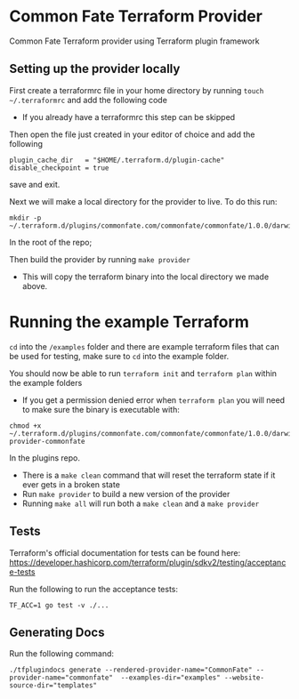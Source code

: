 # Common Fate Terraform Provider
Common Fate Terraform provider using Terraform plugin framework


## Setting up the provider locally

First create a terraformrc file in your home directory by running `touch ~/.terraformrc` and add the following code
- If you already have a terraformrc this step can be skipped

Then open the file just created in your editor of choice and add the following

```
plugin_cache_dir   = "$HOME/.terraform.d/plugin-cache"
disable_checkpoint = true
```
save and exit.

Next we will make a local directory for the provider to live. To do this run: 
```
mkdir -p ~/.terraform.d/plugins/commonfate.com/commonfate/commonfate/1.0.0/darwin_amd64
```

In the root of the repo;

Then build the provider by running `make provider` 
- This will copy the terraform binary into the local directory we made above.

# Running the example Terraform
`cd` into the `/examples` folder and there are example terraform files that can be used for testing, make sure to `cd` into the example folder.

You should now be able to run `terraform init` and `terraform plan` within the example folders

- If you get a permission denied error when `terraform plan` you will need to make sure the binary is executable with:

```
chmod +x ~/.terraform.d/plugins/commonfate.com/commonfate/commonfate/1.0.0/darwin_amd64/terraform-provider-commonfate
```
In the plugins repo.


- There is a `make clean` command that will reset the terraform state if it ever gets in a broken state
- Run `make provider` to build a new version of the provider
- Running `make all` will run both a `make clean` and a `make provider`

## Tests
Terraform's official documentation for tests can be found here: https://developer.hashicorp.com/terraform/plugin/sdkv2/testing/acceptance-tests

Run the following to run the acceptance tests:
```
TF_ACC=1 go test -v ./... 
```


## Generating Docs
Run the following command: 
```
./tfplugindocs generate --rendered-provider-name="CommonFate" --provider-name="commonfate"  --examples-dir="examples" --website-source-dir="templates"
```